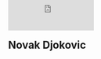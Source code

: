 ## Novak Djokovic
<iframe scrolling="no" src="https://app.universaltennis.com/profiles/3478" style="border: 0px none; margin-left: 0px; height: 100px; margin-top: -160px; width: 175px;">
</iframe>
